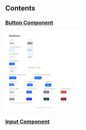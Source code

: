 <!-- Please update value in the {}  -->

## Contents
   
   ### <a href="./button_component">Button Component</a>
   <kbd>
   <img src="./images/screenshot_button.png" alt="screenshot" height="250">
   </kbd>
   
   ### <a href="./input_component">Input Component</a>
 
